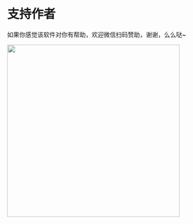 
# 支持作者

如果你感觉该软件对你有帮助，欢迎微信扫码赞助，谢谢，么么哒~

<img src='zh/../images/zh/zan.jpg' style="height: 400px !important;">